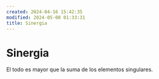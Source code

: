 ```yaml
---
created: 2024-04-16 15:42:35
modified: 2024-05-08 01:33:31
title: Sinergia
---
```


# Sinergia

El todo es mayor que la suma de los elementos singulares.
